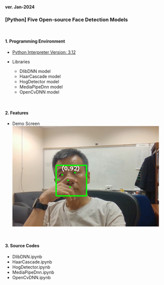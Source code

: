 <h4>ver. Jan-2024</h4>

<h3>[Python] Five Open-source Face Detection Models </h3>

<br/><h4>1. Programming Environment</h4>

-   <u>Python Interpreter Version: 3.12</u> <em></em>
-   Libraries

    -   DlibDNN model
    -   HaarCascade model
    -   HogDetector model
    -   MediaPipeDnn model
    -   OpenCvDNN model

<br/><h4>2. Features</h4>

-   Demo Screen <br>
    <img src="screen_shot_facedetect_mediapipe.png" alt="DEMO IMAGE" style="width=600px;" />

<br/><h4>3. Source Codes</h4>

-   DlibDNN.ipynb
-   HaarCascade.ipynb
-   HogDetector.ipynb
-   MediaPipeDnn.ipynb
-   OpenCvDNN.ipynb
